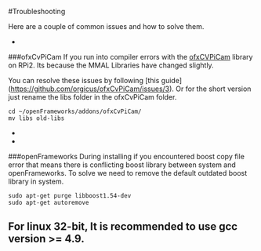 #Troubleshooting

Here are a couple of common issues and how to solve them.



-
###ofxCvPiCam
If you run into compiler errors with the [ofxCVPiCam](https://github.com/orgicus/ofxCvPiCam/) library on RPi2. Its because the MMAL Libraries have changed slightly. 

You can resolve these issues by following [this guide] (https://github.com/orgicus/ofxCvPiCam/issues/3). Or for the short version just rename the libs folder in the ofxCvPiCam folder.

```
cd ~/openFrameworks/addons/ofxCvPiCam/
mv libs old-libs
```
-

-
###openFrameworks
During installing if you encountered boost copy file error that means there is conflicting boost library between system and openFrameworks.
To solve we need to remove the default outdated boost library in system.

```
sudo apt-get purge libboost1.54-dev
sudo apt-get autoremove
```

For linux 32-bit, It is recommended to use gcc version >= 4.9. 
-